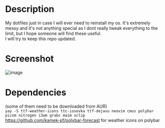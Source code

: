 # Description
My dotfiles just in case I will ever need to reinstall my os.  It's extremely messy and it's not anything special as I dont really tweak everything to the limit, but I hope someone will find these useful.  
I will try to keep this repo updated.  

# Screenshot
![image](https://i.imgur.com/kYG6NYY.png)

# Dependencies 
(some of them need to be downloaded from AUR)  
`yay -S ttf-weather-icons
ttc-iosevka
ttf-dejavu
neovim
cmus
polybar
picom
nitrogen
i3wm
grabc
maim
xclip`  
https://github.com/kamek-pf/polybar-forecast for weather icons on polybar
